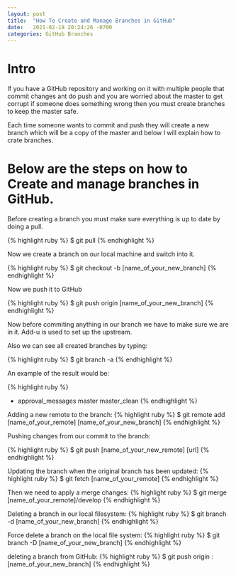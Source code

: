 ```yaml
---
layout: post
title:  "How To Create and Manage Branches in GitHub"
date:   2021-02-18 20:24:26 -0700
categories: GitHub Branches
---
```


<h1><b>Intro</b></h1>
If you have a GitHub repository and working on it with multiple people that commit changes ant do push and you are worried about the master to get corrupt if someone does something wrong then you must create branches to keep the master safe. 

Each time someone wants to commit and push they will create a new branch which will be a copy of the master and below I will explain how to crate branches.

<h1><b>Below are the steps on how to Create and manage branches in GitHub.</b></h1>
Before creating a branch you must make sure everything is up to date by doing a pull.

{% highlight ruby %}
$ git pull
{% endhighlight %}

Now we create a branch on our local machine and switch into it.

{% highlight ruby %}
$ git checkout -b [name_of_your_new_branch]
{% endhighlight %}

Now we push it to GitHub

{% highlight ruby %}
$ git push origin [name_of_your_new_branch]
{% endhighlight %}

Now before commiting anything in our branch we have to make sure we are in it.
Add-u is used to set up the upstream.

Also we can see all created branches by typing:

{% highlight ruby %}
$ git branch -a
{% endhighlight %}

An example of the result would be:

{% highlight ruby %}
* approval_messages
  master
  master_clean
{% endhighlight %}

Adding a new remote to the branch:
{% highlight ruby %}
$ git remote add [name_of_your_remote] [name_of_your_new_branch]
{% endhighlight %}

Pushing changes from our commit to the branch:

{% highlight ruby %}
$ git push [name_of_your_new_remote] [url]
{% endhighlight %}

Updating the branch when the original branch has been updated:
{% highlight ruby %}
$ git fetch [name_of_your_remote]
{% endhighlight %}

Then we need to apply a merge changes:
{% highlight ruby %}
$ git merge [name_of_your_remote]/develop
{% endhighlight %}

Deleting a branch in our local filesystem:
{% highlight ruby %}
$ git branch -d [name_of_your_new_branch]
{% endhighlight %}

Force delete a branch on the local file system:
{% highlight ruby %}
$ git branch -D [name_of_your_new_branch]
{% endhighlight %}

deleting a branch from GitHub:
{% highlight ruby %}
$ git push origin :[name_of_your_new_branch]
{% endhighlight %}
